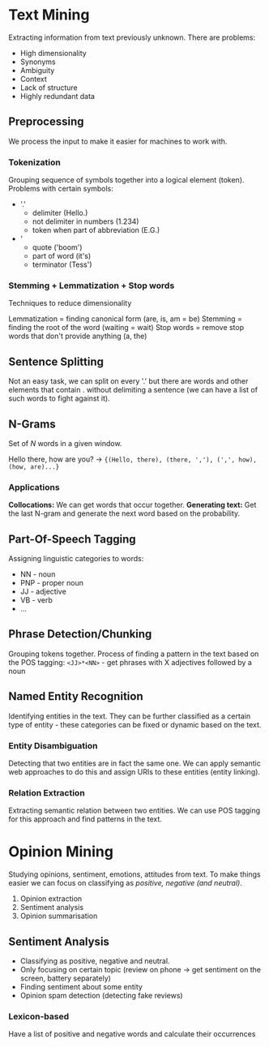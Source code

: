# Text Mining
Extracting information from text previously unknown. There are problems:
- High dimensionality
- Synonyms
- Ambiguity
- Context
- Lack of structure
- Highly redundant data

## Preprocessing
We process the input to make it easier for machines to work with.
### Tokenization
Grouping sequence of symbols together into a logical element (token).
Problems with certain symbols:
- '.'
	- delimiter (Hello.)
	- not delimiter in numbers (1.234)
	- token when part of abbreviation (E.G.)
- '
	- quote ('boom')
	- part of word (it's)
	- terminator (Tess')
### Stemming + Lemmatization + Stop words
Techniques to reduce dimensionality

Lemmatization = finding canonical form (are, is, am = be)
Stemming = finding the root of the word (waiting = wait)
Stop words = remove stop words that don't provide anything (a, the)
## Sentence Splitting
Not an easy task, we can split on every '.' but there are words and other elements that contain . without delimiting a sentence (we can have a list of such words to fight against it).
## N-Grams
Set of $N$ words in a given window.

Hello there, how are you? -> `{(Hello, there), (there, ','), (',', how), (how, are)...}`
### Applications
**Collocations:** We can get words that occur together.
**Generating text:** Get the last N-gram and generate the next word based on the probability.
## Part-Of-Speech Tagging
Assigning linguistic categories to words:
- NN - noun
- PNP - proper noun
- JJ - adjective
- VB - verb
- ...
## Phrase Detection/Chunking
Grouping tokens together. Process of finding a pattern in the text based on the POS tagging:
`<JJ>*<NN>` - get phrases with X adjectives followed by a noun
## Named Entity Recognition
Identifying entities in the text. They can be further classified as a certain type of entity - these categories can be fixed or dynamic based on the text.
### Entity Disambiguation
Detecting that two entities are in fact the same one. We can apply semantic web approaches to do this and assign URIs to these entities (entity linking).
### Relation Extraction
Extracting semantic relation between two entities. We can use POS tagging for this approach and find patterns in the text.
# Opinion Mining
Studying opinions, sentiment, emotions, attitudes from text. To make things easier we can focus on classifying as *positive, negative (and neutral)*.
1. Opinion extraction
2. Sentiment analysis
3. Opinion summarisation
## Sentiment Analysis
- Classifying as positive, negative and neutral. 
- Only focusing on certain topic (review on phone -> get sentiment on the screen, battery separately)
- Finding sentiment about some entity
- Opinion spam detection (detecting fake reviews)

### Lexicon-based
Have a list of positive and negative words and calculate their occurrences